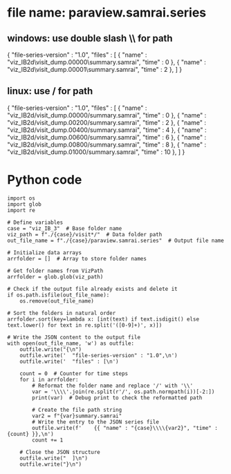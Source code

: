 
# file name: paraview.samrai.series

## windows: use double slash \\\ for path

  {
    "file-series-version" : "1.0",
    "files" : [
      { "name" : "viz_IB2d\\visit_dump.00000\\summary.samrai", "time" : 0 },
      { "name" : "viz_IB2d\\visit_dump.00001\\summary.samrai", "time" : 2 },
    ]
  }

## linux: use / for path
 
  {
    "file-series-version" : "1.0",
    "files" : [
      { "name" : "viz_IB2d/visit_dump.00000/summary.samrai", "time" : 0 },
      { "name" : "viz_IB2d/visit_dump.00200/summary.samrai", "time" : 2 },
      { "name" : "viz_IB2d/visit_dump.00400/summary.samrai", "time" : 4 },
      { "name" : "viz_IB2d/visit_dump.00600/summary.samrai", "time" : 6 },
      { "name" : "viz_IB2d/visit_dump.00800/summary.samrai", "time" : 8 },
      { "name" : "viz_IB2d/visit_dump.01000/summary.samrai", "time" : 10 },
    ]
  }

# Python code
```
import os
import glob
import re

# Define variables
case = "viz_IB_3"  # Base folder name
viz_path = f"./{case}/visit*/"  # Data folder path
out_file_name = f"./{case}/paraview.samrai.series"  # Output file name

# Initialize data arrays
arrfolder = []  # Array to store folder names

# Get folder names from VizPath
arrfolder = glob.glob(viz_path)

# Check if the output file already exists and delete it
if os.path.isfile(out_file_name):
    os.remove(out_file_name)

# Sort the folders in natural order
arrfolder.sort(key=lambda x: [int(text) if text.isdigit() else text.lower() for text in re.split('([0-9]+)', x)])

# Write the JSON content to the output file
with open(out_file_name, 'w') as outfile:
    outfile.write("{\n")
    outfile.write('  "file-series-version" : "1.0",\n')
    outfile.write('  "files" : [\n')

    count = 0  # Counter for time steps
    for i in arrfolder:
        # Reformat the folder name and replace '/' with '\\'
        var = '\\\\'.join(re.split(r'/', os.path.normpath(i))[-2:])
        print(var)  # Debug print to check the reformatted path
        
        # Create the file path string
        var2 = f"{var}summary.samrai"
        # Write the entry to the JSON series file
        outfile.write(f'    {{ "name" : "{case}\\\\{var2}", "time" : {count} }},\n')
        count += 1

    # Close the JSON structure
    outfile.write("  ]\n")
    outfile.write("}\n")

```
